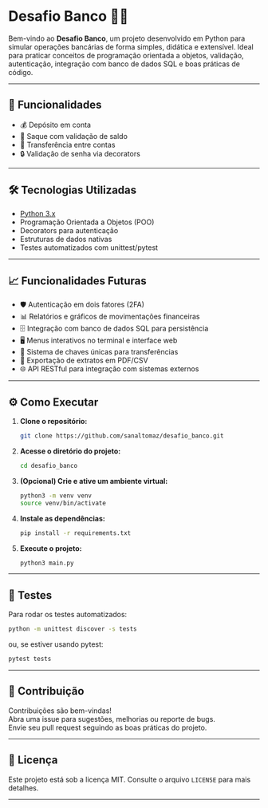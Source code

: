 # Desafio Banco 🏦💸

Bem-vindo ao **Desafio Banco**, um projeto desenvolvido em Python para simular operações bancárias de forma simples, didática e extensível. Ideal para praticar conceitos de programação orientada a objetos, validação, autenticação, integração com banco de dados SQL e boas práticas de código.

---

## 🚀 Funcionalidades

- 💰 Depósito em conta
- 🏧 Saque com validação de saldo
- 🔄 Transferência entre contas
- 🔒 Validação de senha via decorators

---

## 🛠️ Tecnologias Utilizadas

- [Python 3.x](https://www.python.org/)
- Programação Orientada a Objetos (POO)
- Decorators para autenticação
- Estruturas de dados nativas
- Testes automatizados com unittest/pytest

---

## 📈 Funcionalidades Futuras

- 🛡️ Autenticação em dois fatores (2FA)
- 📊 Relatórios e gráficos de movimentações financeiras
- 🗄️ Integração com banco de dados SQL para persistência
- 🖥️ Menus interativos no terminal e interface web
- 🔑 Sistema de chaves únicas para transferências
- 📑 Exportação de extratos em PDF/CSV
- 🌐 API RESTful para integração com sistemas externos

---

## ⚙️ Como Executar

1. **Clone o repositório:**

   ```bash
   git clone https://github.com/sanaltomaz/desafio_banco.git
   ```

2. **Acesse o diretório do projeto:**

   ```bash
   cd desafio_banco
   ```

3. **(Opcional) Crie e ative um ambiente virtual:**

   ```bash
   python3 -m venv venv
   source venv/bin/activate
   ```

4. **Instale as dependências:**

   ```bash
   pip install -r requirements.txt
   ```

5. **Execute o projeto:**

   ```bash
   python3 main.py
   ```

---

## 🧪 Testes

Para rodar os testes automatizados:

```bash
python -m unittest discover -s tests
```

ou, se estiver usando pytest:

```bash
pytest tests
```

---

## 🤝 Contribuição

Contribuições são bem-vindas!  
Abra uma issue para sugestões, melhorias ou reporte de bugs.  
Envie seu pull request seguindo as boas práticas do projeto.

---

## 📄 Licença

Este projeto está sob a licença MIT. Consulte o arquivo `LICENSE` para mais detalhes.

---

>